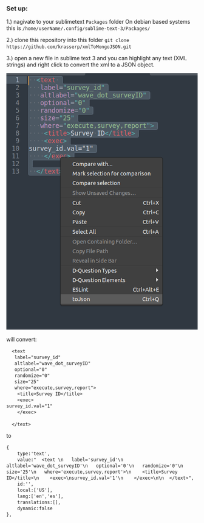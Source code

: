 ### Set up:

1.) nagivate to your sublimetext `Packages` folder
On debian based systems this is `/home/userName/.config/sublime-text-3/Packages/`

2.) clone this repository into this folder 
`git clone https://github.com/krasserp/xmlToMongoJSON.git`

3.) open a new file in sublime text 3 and you can highlight any text (XML strings) and right click to convert the xml to a JSON object.

![convert](readme-imgs/right-click-toJSON.png)


will convert:
```
  <text 
   label="survey_id"
   altlabel="wave_dot_surveyID"
   optional="0"
   randomize="0"
   size="25"
   where="execute,survey,report">
    <title>Survey ID</title>
    <exec>
survey_id.val="1"
    </exec>

  </text>
```

to 
```
{
    type:'text',
    value:"  <text \n   label='survey_id'\n   altlabel='wave_dot_surveyID'\n   optional='0'\n   randomize='0'\n   size='25'\n   where='execute,survey,report'>\n    <title>Survey ID</title>\n    <exec>\nsurvey_id.val='1'\n    </exec>\n\n  </text>",
    id:'',
    local:['US'],
    lang:['en','es'],
    translations:[],
    dynamic:false
},
```
